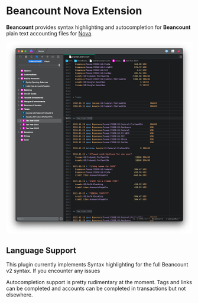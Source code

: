 # Beancount Nova Extension

**Beancount** provides syntax highlighting and autocompletion for **Beancount** plain text accounting files for [Nova](http://nova.app).

![Beancount Screenshot](https://github.com/codello/Beancount.novaextension/blob/main/Images/screenshot.png?raw=true)

## Language Support

This plugin currently implements Syntax highlighting for the full Beancount v2 syntax. If you encounter any issues

Autocompletion support is pretty rudimentary at the moment. Tags and links can be completed and accounts can be completed in transactions but not elsewhere.

